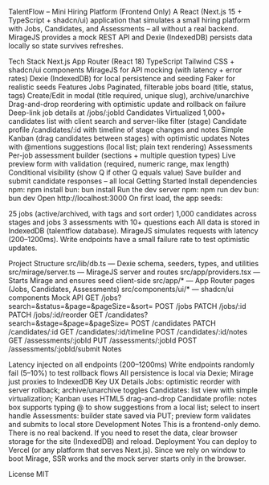 TalentFlow – Mini Hiring Platform (Frontend Only)
A React (Next.js 15 + TypeScript + shadcn/ui) application that simulates a small hiring platform with Jobs, Candidates, and Assessments – all without a real backend. MirageJS provides a mock REST API and Dexie (IndexedDB) persists data locally so state survives refreshes.

Tech Stack
Next.js App Router (React 18)
TypeScript
Tailwind CSS + shadcn/ui components
MirageJS for API mocking (with latency + error rates)
Dexie (IndexedDB) for local persistence and seeding
Faker for realistic seeds
Features
Jobs
Paginated, filterable jobs board (title, status, tags)
Create/Edit in modal (title required, unique slug), archive/unarchive
Drag-and-drop reordering with optimistic update and rollback on failure
Deep-link job details at /jobs/:jobId
Candidates
Virtualized 1,000+ candidates list with client search and server-like filter (stage)
Candidate profile /candidates/:id with timeline of stage changes and notes
Simple Kanban (drag candidates between stages) with optimistic updates
Notes with @mentions suggestions (local list; plain text rendering)
Assessments
Per-job assessment builder (sections + multiple question types)
Live preview form with validation (required, numeric range, max length)
Conditional visibility (show Q if other Q equals value)
Save builder and submit candidate responses – all local
Getting Started
Install dependencies
npm: npm install
bun: bun install
Run the dev server
npm: npm run dev
bun: bun dev
Open http://localhost:3000
On first load, the app seeds:

25 jobs (active/archived, with tags and sort order)
1,000 candidates across stages and jobs
3 assessments with 10+ questions each
All data is stored in IndexedDB (talentflow database). MirageJS simulates requests with latency (200–1200ms). Write endpoints have a small failure rate to test optimistic updates.

Project Structure
src/lib/db.ts — Dexie schema, seeders, types, and utilities
src/mirage/server.ts — MirageJS server and routes
src/app/providers.tsx — Starts Mirage and ensures seed client-side
src/app/* — App Router pages (Jobs, Candidates, Assessments)
src/components/ui/* — shadcn/ui components
Mock API
GET /jobs?search=&status=&page=&pageSize=&sort=
POST /jobs
PATCH /jobs/:id
PATCH /jobs/:id/reorder
GET /candidates?search=&stage=&page=&pageSize=
POST /candidates
PATCH /candidates/:id
GET /candidates/:id/timeline
POST /candidates/:id/notes
GET /assessments/:jobId
PUT /assessments/:jobId
POST /assessments/:jobId/submit
Notes

Latency injected on all endpoints (200–1200ms)
Write endpoints randomly fail (5–10%) to test rollback flows
All persistence is local via Dexie; Mirage just proxies to IndexedDB
Key UX Details
Jobs: optimistic reorder with server rollback; archive/unarchive toggles
Candidates: list view with simple virtualization; Kanban uses HTML5 drag-and-drop
Candidate profile: notes box supports typing @ to show suggestions from a local list; select to insert handle
Assessments: builder state saved via PUT; preview form validates and submits to local store
Development Notes
This is a frontend-only demo. There is no real backend.
If you need to reset the data, clear browser storage for the site (IndexedDB) and reload.
Deployment
You can deploy to Vercel (or any platform that serves Next.js). Since we rely on window to boot Mirage, SSR works and the mock server starts only in the browser.

License
MIT
